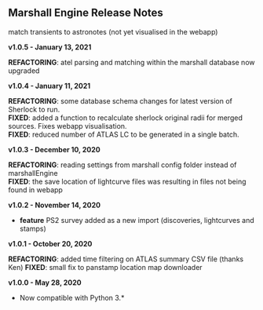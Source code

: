 
## Marshall Engine Release Notes

match transients to astronotes (not yet visualised in the webapp)

**v1.0.5 - January 13, 2021**

**REFACTORING**: atel parsing and matching within the marshall database now upgraded

**v1.0.4 - January 11, 2021**

**REFACTORING**: some database schema changes for latest version of Sherlock to run.  
**FIXED**: added a function to recalculate sherlock original radii for merged sources. Fixes webapp visualisation.  
**FIXED**: reduced number of ATLAS LC to be generated in a single batch.  

**v1.0.3 - December 10, 2020**

**REFACTORING**: reading settings from marshall config folder instead of marshallEngine  
**FIXED**: the save location of lightcurve files was resulting in files not being found in webapp

**v1.0.2 - November 14, 2020**

* **feature** PS2 survey added as a new import (discoveries, lightcurves and stamps)

**v1.0.1 - October 20, 2020**

**REFACTORING**: added time filtering on ATLAS summary CSV file (thanks Ken)
**FIXED**: small fix to panstamp location map downloader

**v1.0.0 - May 28, 2020**

* Now compatible with Python 3.*
